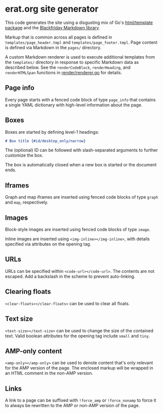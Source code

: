 # erat.org site generator

This code generates the site using a disgusting mix of Go's [html/template
package](https://golang.org/pkg/html/template/) and the [Blackfriday Markdown
library](https://github.com/russross/blackfriday).

Markup that is common across all pages is defined in
`templates/page_header.tmpl` and `templates/page_footer.tmpl`. Page content is
defined via Markdown in the `pages/` directory.

A custom Markdown renderer is used to execute additional templates from the
`templates/` directory in response to specific Markdown data as described below.
See the `renderCodeBlock`, `renderHeading`, and `renderHTMLSpan` functions in
[render/renderer.go](./render/renderer.go) for details.

## Page info

Every page starts with a fenced code block of type `page_info` that contains a
single YAML dictionary with high-level information about the page.

## Boxes

Boxes are started by defining level-1 headings:

```md
# Box title {#id/desktop_only/narrow}
```

The (optional) ID can be followed with slash-separated arguments to further
customize the box.

The box is automatically closed when a new box is started or the document ends.

## Iframes

Graph and map iframes are inserted using fenced code blocks of type `graph` and
`map`, respectively.

## Images

Block-style images are inserted using fenced code blocks of type `image`.

Inline images are inserted using `<img-inline></img-inline>`, with details
specified via attributes on the opening tag.

## URLs

URLs can be specified within `<code-url></code-url>`. The contents are not
escaped. Add a backslash in the scheme to prevent auto-linking.

## Clearing floats

`<clear-floats></clear-floats>` can be used to clear all floats.

## Text size

`<text-size></text-size>` can be used to change the size of the contained text.
Valid boolean attributes for the opening tag include `small` and `tiny`.

## AMP-only content

`<amp-only></amp-only>` can be used to denote content that's only relevant for
the AMP version of the page. The enclosed markup will be wrapped in an HTML
comment in the non-AMP version.

## Links

A link to a page can be suffixed with `!force_amp` or `!force_nonamp` to force
it to always be rewritten to the AMP or non-AMP version of the page.
